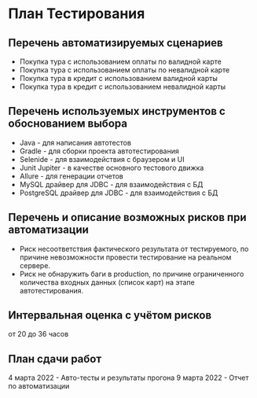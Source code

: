 # План Тестирования
## Перечень автоматизируемых сценариев
* Покупка тура с использованием оплаты по валидной карте
* Покупка тура с использованием оплаты по невалидной карте
* Покупка тура в кредит с использованием валидной карты
* Покупка тура в кредит с использованием невалидной карты
## Перечень используемых инструментов с обоснованием выбора
* Java - для написания автотестов
* Gradle - для сборки проекта автотестирования
* Selenide - для взаимодействия с браузером и UI
* Junit Jupiter - в качестве основного тестового движка
* Allure - для генерации отчетов
* MySQL драйвер для JDBC - для взаимодействия с БД
* PostgreSQL драйвер для JDBC - для взаимодействия с БД
## Перечень и описание возможных рисков при автоматизации
* Риск несоответствия фактического результата от тестируемого, по причине невозможности провести тестирование на реальном сервере.
* Риск не обнаружить баги в production, по причине ограниченного количества входных данных (список карт) на этапе автотестирования.
## Интервальная оценка с учётом рисков
от 20 до 36 часов
## План сдачи работ
4 марта 2022 - Авто-тесты и результаты прогона
9 марта 2022 - Отчет по автоматизации